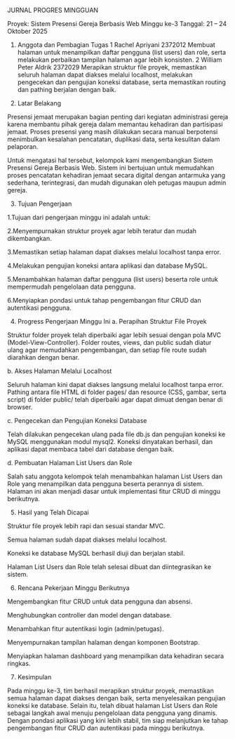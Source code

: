 JURNAL PROGRES MINGGUAN

Proyek: Sistem Presensi Gereja Berbasis Web
Minggu ke-3
Tanggal: 21 – 24 Oktober 2025

1. Anggota dan Pembagian Tugas
1	Rachel Apriyani	2372012	Membuat halaman untuk menampilkan daftar pengguna (list users) dan role, serta melakukan perbaikan tampilan halaman agar lebih konsisten.
2	William Peter Aldrik	2372029	Merapikan struktur file proyek, memastikan seluruh halaman dapat diakses melalui localhost, melakukan pengecekan dan pengujian koneksi database, serta memastikan routing dan pathing berjalan dengan baik.

3. Latar Belakang

Presensi jemaat merupakan bagian penting dari kegiatan administrasi gereja karena membantu pihak gereja dalam memantau kehadiran dan partisipasi jemaat. Proses presensi yang masih dilakukan secara manual berpotensi menimbulkan kesalahan pencatatan, duplikasi data, serta kesulitan dalam pelaporan.

Untuk mengatasi hal tersebut, kelompok kami mengembangkan Sistem Presensi Gereja Berbasis Web. Sistem ini bertujuan untuk memudahkan proses pencatatan kehadiran jemaat secara digital dengan antarmuka yang sederhana, terintegrasi, dan mudah digunakan oleh petugas maupun admin gereja.

3. Tujuan Pengerjaan

 1.Tujuan dari pengerjaan minggu ini adalah untuk:
 
 2.Menyempurnakan struktur proyek agar lebih teratur dan mudah dikembangkan.
 
 3.Memastikan setiap halaman dapat diakses melalui localhost tanpa error.
 
 4.Melakukan pengujian koneksi antara aplikasi dan database MySQL.
 
 5.Menambahkan halaman daftar pengguna (list users) beserta role untuk mempermudah pengelolaan data pengguna.
 
 6.Menyiapkan pondasi untuk tahap pengembangan fitur CRUD dan autentikasi pengguna.

4. Progress Pengerjaan Minggu Ini
a. Perapihan Struktur File Proyek

Struktur folder proyek telah diperbaiki agar lebih sesuai dengan pola MVC (Model-View-Controller). Folder routes, views, dan public sudah diatur ulang agar memudahkan pengembangan, dan setiap file route sudah diarahkan dengan benar.

b. Akses Halaman Melalui Localhost

Seluruh halaman kini dapat diakses langsung melalui localhost tanpa error. Pathing antara file HTML di folder pages/ dan resource (CSS, gambar, serta script) di folder public/ telah diperbaiki agar dapat dimuat dengan benar di browser.

c. Pengecekan dan Pengujian Koneksi Database

Telah dilakukan pengecekan ulang pada file db.js dan pengujian koneksi ke MySQL menggunakan modul mysql2. Koneksi dinyatakan berhasil, dan aplikasi dapat membaca tabel dari database dengan baik.

d. Pembuatan Halaman List Users dan Role

Salah satu anggota kelompok telah menambahkan halaman List Users dan Role yang menampilkan data pengguna beserta perannya di sistem. Halaman ini akan menjadi dasar untuk implementasi fitur CRUD di minggu berikutnya.

5. Hasil yang Telah Dicapai

Struktur file proyek lebih rapi dan sesuai standar MVC.

Semua halaman sudah dapat diakses melalui localhost.

Koneksi ke database MySQL berhasil diuji dan berjalan stabil.

Halaman List Users dan Role telah selesai dibuat dan diintegrasikan ke sistem.

6. Rencana Pekerjaan Minggu Berikutnya

Mengembangkan fitur CRUD untuk data pengguna dan absensi.

Menghubungkan controller dan model dengan database.

Menambahkan fitur autentikasi login (admin/petugas).

Menyempurnakan tampilan halaman dengan komponen Bootstrap.

Menyiapkan halaman dashboard yang menampilkan data kehadiran secara ringkas.

7. Kesimpulan

Pada minggu ke-3, tim berhasil merapikan struktur proyek, memastikan semua halaman dapat diakses dengan baik, serta menyelesaikan pengujian koneksi ke database. Selain itu, telah dibuat halaman List Users dan Role sebagai langkah awal menuju pengelolaan data pengguna yang dinamis. Dengan pondasi aplikasi yang kini lebih stabil, tim siap melanjutkan ke tahap pengembangan fitur CRUD dan autentikasi pada minggu berikutnya.
